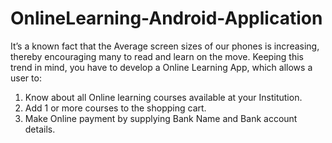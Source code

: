 # OnlineLearning-Android-Application
It’s a known fact that the Average screen sizes of our phones is increasing, thereby encouraging many to read and learn on the move. Keeping this trend in mind, you have to develop a Online Learning App, which allows a user to:
1. Know about all Online learning courses available at your Institution.
2. Add 1 or more courses to the shopping cart.
3. Make Online payment by supplying Bank Name and Bank account details.

